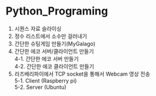 # Python_Programing

1. 시퀀스 자료 슬라이싱
2. 정수 리스트에서 소수만 걸러내기
3. 간단한 슈팅게임 만들기(MyGalago)
4. 간단한 에코 서버/클라이언트 만들기<br>
4-1. 간단한 에코 서버 만들기<br>
4-2. 간단한 에코 클라이언트 만들기<br>
5. 라즈베리파이에서 TCP socket을 통해서 Webcam 영상 전송<br>
5-1. Client (Raspberry pi)<br>
5-2. Server (Ubuntu)<br>
